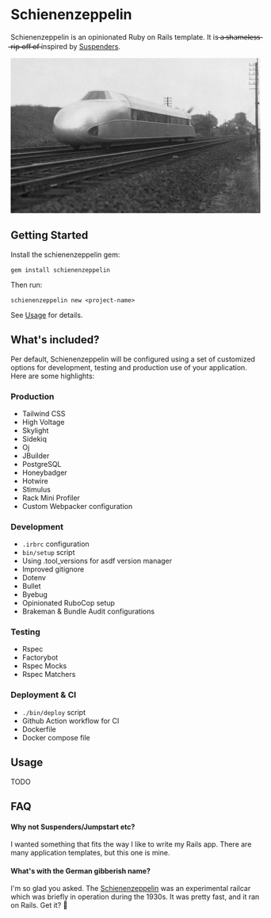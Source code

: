 # Schienenzeppelin

Schienenzeppelin is an opinionated Ruby on Rails template. It is  ̶a̶̶̶ ̶̶̶s̶̶̶h̶̶̶a̶̶̶m̶̶̶e̶̶̶l̶̶̶e̶̶̶s̶̶̶s̶̶̶ ̶̶̶r̶̶̶i̶̶̶p̶̶̶-̶̶̶o̶̶̶f̶̶̶f̶̶̶ ̶̶̶o̶̶̶f̶̶̶ inspired by [Suspenders](https://github.com/thoughtbot/suspenders).

![zeppelin](./schienenzeppelin.jpg)

## Getting Started

Install the schienenzeppelin gem: 

```
gem install schienenzeppelin
```

Then run:

```
schienenzeppelin new <project-name>
```

See [Usage](#usage) for details.

## What's included? 

Per default, Schienenzeppelin will be configured using a set of customized options for development, testing and production use of your application. Here are some highlights: 

### Production

- Tailwind CSS
- High Voltage
- Skylight
- Sidekiq
- Oj
- JBuilder
- PostgreSQL
- Honeybadger
- Hotwire 
- Stimulus 
- Rack Mini Profiler
- Custom Webpacker configuration

### Development
- `.irbrc` configuration
- `bin/setup` script
- Using .tool_versions for asdf version manager
- Improved gitignore
- Dotenv
- Bullet
- Byebug
- Opinionated RuboCop setup
- Brakeman & Bundle Audit configurations

### Testing
- Rspec
- Factorybot
- Rspec Mocks
- Rspec Matchers

### Deployment & CI

- `./bin/deploy` script
- Github Action workflow for CI
- Dockerfile
- Docker compose file

## Usage

TODO

## FAQ

#### Why not Suspenders/Jumpstart etc? 

I wanted something that fits the way I like to write my Rails app. There are many application templates, but this one is mine.

#### What's with the German gibberish name?

I'm so glad you asked. The [Schienenzeppelin](https://en.wikipedia.org/wiki/Schienenzeppelin) was an experimental railcar which was briefly in operation during the 1930s. It was pretty fast, and it ran on Rails. Get it? :zany_face:
